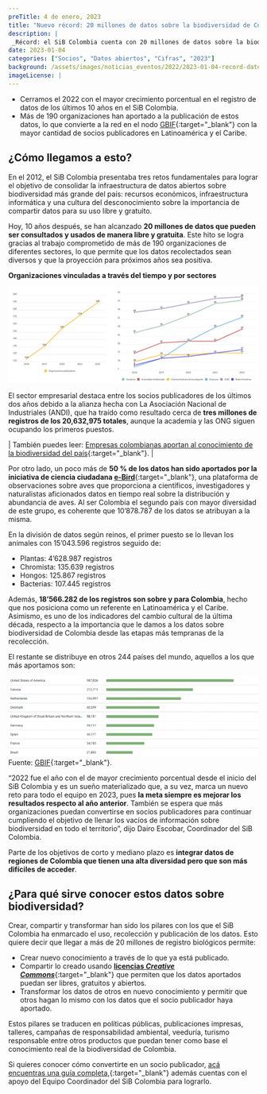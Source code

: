 ```yaml
---
preTitle: 4 de enero, 2023
title: "Nuevo récord: 20 millones de datos sobre la biodiversidad de Colombia en un solo lugar"
description: |
 _Récord: el SiB Colombia cuenta con 20 millones de datos sobre la biodiversidad del país que pueden ser consultados y usados de manera libre y gratuita._
date: 2023-01-04
categories: ["Socios", "Datos abiertos", "Cifras", "2023"]
background: /assets/images/noticias_eventos/2022/2023-01-04-record-datos-biodiversidad-colombia.jpg
imageLicense: |
---
```



* Cerramos el 2022 con el mayor crecimiento porcentual en el registro de datos de los últimos 10 años en el SiB Colombia. 
* Más de 190 organizaciones han aportado a la publicación de estos datos, lo que convierte a la red en el nodo [GBIF](https://www.gbif.org/){:target="_blank"} con la mayor cantidad de socios publicadores en Latinoamérica y el Caribe.​​

## ¿Cómo llegamos a esto?

En el 2012, el SiB Colombia presentaba tres retos fundamentales para lograr el objetivo de consolidar la infraestructura de datos abiertos sobre biodiversidad más grande del país: recursos económicos, infraestructura informática y una cultura del desconocimiento sobre la importancia de compartir datos para su uso libre y gratuito.

Hoy, 10 años después, se han alcanzado **20 millones de datos que pueden ser consultados y usados de manera libre y gratuita**. Este hito se logra gracias al trabajo comprometido de más de 190 organizaciones de diferentes sectores, lo que permite que los datos recolectados sean diversos y que la proyección para próximos años sea positiva.

**Organizaciones vinculadas a través del tiempo y por sectores**

![Organizaciones publicadoras de datos sobre biodiversidad vinculadas a través del tiempo y por sectores](/assets/images/noticias_eventos/2023/2023-01-04-org-publicadoras.png)

El sector empresarial destaca entre los socios publicadores de los últimos dos años debido a la alianza hecha con La Asociación Nacional de Industriales (ANDI), que ha traído como resultado cerca de **tres millones de registros de los 20,632,975 totales**, aunque la academia y las ONG siguen ocupando los primeros puestos.

| También puedes leer: [Empresas colombianas aportan al conocimiento de la biodiversidad del país](https://biodiversidad.co/post/2022/empresas-colombianas-aportan-conocimiento-biodiversidad/){:target="_blank"}. |

Por otro lado, un poco más de **50 % de los datos han sido aportados por la iniciativa de ciencia ciudadana [e-Bird](https://ebird.org/)**{:target="_blank"}, una plataforma de observaciones sobre aves que proporciona a científicos, investigadores y naturalistas aficionados datos en tiempo real sobre la distribución y abundancia de aves. Al ser Colombia el segundo país con mayor diversidad de este grupo, es coherente que 10’878.787 de los datos se atribuyan a la misma. 

En la división de datos según reinos, el primer puesto se lo llevan los animales con 15’043.596 registros seguido de: 

* Plantas: 4’628.987 registros
* Chromista: 135.639 registros
* Hongos: 125.867 registros
* Bacterias: 107.445 registros

Además, **18’566.282 de los registros son sobre y para Colombia**, hecho que nos  posiciona como un referente en Latinoamérica y el Caribe. Asimismo, es uno de los indicadores del cambio cultural de la última década, respecto a la importancia que le damos a los datos sobre biodiversidad de Colombia desde las etapas más tempranas de la recolección. 

El restante se distribuye en otros 244 países del mundo, aquellos a los que más aportamos son: 

![Aporte de datos sobre biodiversidad de Colombia a otros países](/assets/images/noticias_eventos/2023/2023-01-04-aporte-colombia-otros-paises.png)
Fuente: [GBIF](https://www.gbif.org/country/CO/about){:target="_blank"}.

“2022 fue el año con el de mayor crecimiento porcentual desde el inicio del SiB Colombia y es un sueño materializado que, a su vez, marca un nuevo reto para todo el equipo en 2023, pues **la meta siempre es mejorar los resultados respecto al año anterior**. También se espera que más organizaciones puedan convertirse en socios publicadores para continuar cumpliendo el objetivo de llenar los vacíos de información sobre biodiversidad en todo el territorio”, dijo Dairo Escobar, Coordinador del SiB Colombia.

Parte de los objetivos de corto y mediano plazo es **integrar datos de regiones de Colombia que tienen una alta diversidad pero que son más difíciles de acceder**.

## ¿Para qué sirve conocer estos datos sobre biodiversidad?

Crear, compartir y transformar han sido los pilares con los que el SiB Colombia ha enmarcado el uso, recolección y publicación de los datos. Esto quiere decir que llegar a más de 20 millones de registro biológicos permite: 

* Crear nuevo conocimiento a través de lo que ya está publicado. 
* Compartir lo creado usando [**licencias _Creative Commons_**](https://biodiversidad.co/recursos/acceso-abierto/){:target="_blank"} que permiten que los datos aportados puedan ser libres, gratuitos y abiertos. 
* Transformar los datos de otros en nuevo conocimiento y permitir que otros hagan lo mismo con los datos que el socio publicador haya aportado.

Estos pilares se traducen en políticas públicas, publicaciones impresas, talleres, campañas de responsabilidad ambiental, veeduría, turismo responsable entre otros productos que puedan tener como base el conocimiento real de la biodiversidad de Colombia. 

Si quieres conocer cómo convertirte en un socio publicador, [acá encuentras una guía completa](https://biodiversidad.co/compartir/guia-para-publicar/),{:target="_blank"} además cuentas con el apoyo del Equipo Coordinador del SiB Colombia para lograrlo. 


